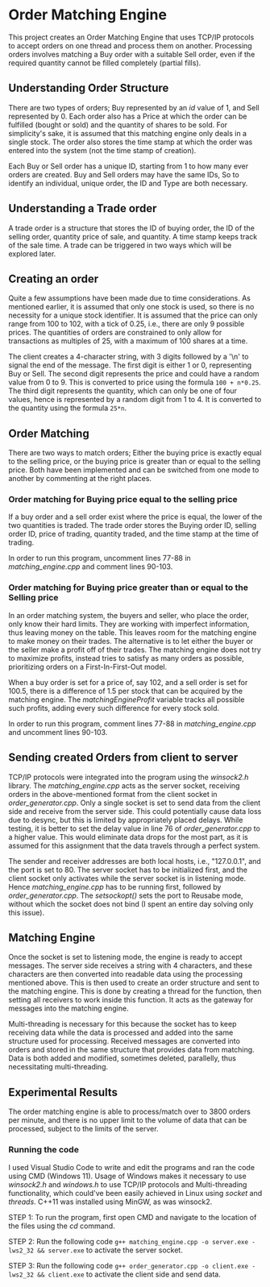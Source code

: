
# Order Matching Engine

This project creates an Order Matching Engine that uses TCP/IP protocols to accept orders on one thread and process them on another. Processing orders involves matching a Buy order with a suitable Sell order, even if the required quantity cannot be filled completely (partial fills).

## Understanding Order Structure
There are two types of orders; Buy represented by an *id* value of 1, and Sell represented by 0. Each order also has a Price at which the order can be fulfilled (bought or sold) and the quantity of shares to be sold. For simplicity's sake, it is assumed that this matching engine only deals in a single stock. The order also stores the time stamp at which the order was entered into the system (not the time stamp of creation).

Each Buy or Sell order has a unique ID, starting from 1 to how many ever orders are created. Buy and Sell orders may have the same IDs, So to identify an individual, unique order, the ID and Type are both necessary.

## Understanding a Trade order
A trade order is a structure that stores the ID of buying order, the ID of the selling order, quantity price of sale, and quantity. A time stamp keeps track of the sale time. A trade can be triggered in two ways which will be explored later.

## Creating an order
Quite a few assumptions have been made due to time considerations. As mentioned earlier, it is assumed that only one stock is used, so there is no necessity for a unique stock identifier. It is assumed that the price can only range from 100 to 102, with a tick of 0.25, i.e., there are only 9 possible prices. The quantities of orders are constrained to only allow for transactions as multiples of 25, with a maximum of 100 shares at a time.

The client creates a 4-character string, with 3 digits followed by a '\n' to signal the end of the message. The first digit is either 1 or 0, representing Buy or Sell. The second digit represents the price and could have a random value from 0 to 9. This is converted to price using the formula `100 + n*0.25`. The third digit represents the quantity, which can only be one of four values, hence is represented by a random digit from 1 to 4. It is converted to the quantity using the formula `25*n`.

## Order Matching
There are two ways to match orders; Either the buying price is exactly equal to the selling price, or the buying price is greater than or equal to the selling price. Both have been implemented and can be switched from one mode to another by commenting at the right places.

### Order matching for Buying price equal to the selling price
If a buy order and a sell order exist where the price is equal, the lower of the two quantities is traded. The trade order stores the Buying order ID, selling order ID, price of trading, quantity traded, and the time stamp at the time of trading. 

In order to run this program, uncomment lines 77-88 in *matching_engine.cpp* and comment lines 90-103.

### Order matching for Buying price greater than or equal to the Selling price
In an order matching system, the buyers and seller, who place the order, only know their hard limits. They are working with imperfect information, thus leaving money on the table. This leaves room for the matching engine to make money on their trades. The alternative is to let either the buyer or the seller make a profit off of their trades. The matching engine does not try to maximize profits, instead tries to satisfy as many orders as possible, prioritizing orders on a First-In-First-Out model.

When a buy order is set for a price of, say 102, and a sell order is set for 100.5, there is a difference of 1.5 per stock that can be acquired by the matching engine. The *matchingEngineProfit* variable tracks all possible such profits, adding every such difference for every stock sold.

In order to run this program, comment lines 77-88 in *matching_engine.cpp* and uncomment lines 90-103.


## Sending created Orders from client to server

TCP/IP protocols were integrated into the program using the *winsock2.h* library. The *matching_engine.cpp* acts as the server socket, receiving orders in the above-mentioned format from the client socket in *order_generator.cpp*. Only a single socket is set to send data from the client side and receive from the server side. This could potentially cause data loss due to desync, but this is limited by appropriately placed delays. While testing, it is better to set the delay value in line 76 of *order_generator.cpp* to a higher value. This would eliminate data drops for the most part, as it is assumed for this assignment that the data travels through a perfect system.

The sender and receiver addresses are both local hosts, i.e., "127.0.0.1", and the port is set to 80. The server socket has to be initialized first, and the client socket only activates while the server socket is in listening mode. Hence *matching_engine.cpp* has to be running first, followed by *order_generator.cpp*. The *setsockopt()* sets the port to Reusabe mode, without which the socket does not bind (I spent an entire day solving only this issue).

## Matching Engine
Once the socket is set to listening mode, the engine is ready to accept messages. The server side receives a string with 4 characters, and these characters are then converted into readable data using the processing mentioned above. This is then used to create an order structure and sent to the matching engine. This is done by creating a thread for the function, then setting all receivers to work inside this function. It acts as the gateway for messages into the matching engine. 

Multi-threading is necessary for this because the socket has to keep receiving data while the data is processed and added into the same structure used for processing. Received messages are converted into orders and stored in the same structure that provides data from matching. Data is both added and modified, sometimes deleted, parallelly, thus necessitating multi-threading.

## Experimental Results

The order matching engine is able to process/match over to 3800 orders per minute, and there is no upper limit to the volume of data that can be processed, subject to the limits of the server. 

### Running the code
I used Visual Studio Code to write and edit the programs and ran the code using CMD (Windows 11). Usage of Windows makes it necessary to use *winsock2.h* and *windows.h* to use TCP/IP protocols and Multi-threading functionality, which could've been easily achieved in Linux using *socket* and *threads*. C++11 was installed using MinGW, as was winsock2. 

STEP 1: To run the program, first open CMD and navigate to the location of the files using the *cd* command. 

STEP 2: Run the following code `g++ matching_engine.cpp -o server.exe -lws2_32 && server.exe` to activate the server socket.

STEP 3: Run the following code `g++ order_generator.cpp -o client.exe -lws2_32 && client.exe` to activate the client side and send data.
